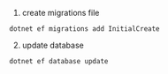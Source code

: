 1. create migrations file

``` 
dotnet ef migrations add InitialCreate
```

2. update database

```
dotnet ef database update
```